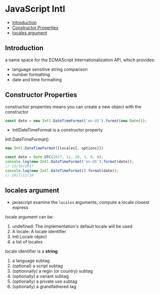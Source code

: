 # JavaScript Intl

- [Introduction](#introduction)
- [Constructor Properties](#constructor-properties)
- [locales argument](#locales-argument)

## Introduction

a name space for the ECMAScript Internationalization API, which provides:

- language sensitive string comparison
- number formatting
- date and time formatting

## Constructor Properties

constructior properties means you can create a new object with the constructor

```js
const date = new Intl.DateTimeFormat('en-US').format(new Date());
```

- IntlDateTimeFormat is a constructor property

Intl.DateTimeFormat()

```js
new Intl.DateTimeFormat([locales[, options]])
```

```js
const date = Date.UTC(2017, 11, 20, 3, 0, 0);
console.log(new Intl.DateTimeFormat('en-US').format(date));
// 12/19/2017
console.log(new Intl.DateTimeFormat().format(date));
// 2017/12/19
```

## locales argument

- javascript examine the `locales` arguments, compute a locale closest express

locale argument can be:

1. undefined: The implementation's default locale will be used
2. A locale: A locale identifier
3. Intl.Locale object
4. a list of locales

locale identifier is a **string**

1. a language subtag
2. (optional) a script subtag
3. (optionnally) a regin (or country) subtag
4. (optionally) a variant subtag
5. (optionally) a private use subtag
6. (optionally) a grandfathered tag
